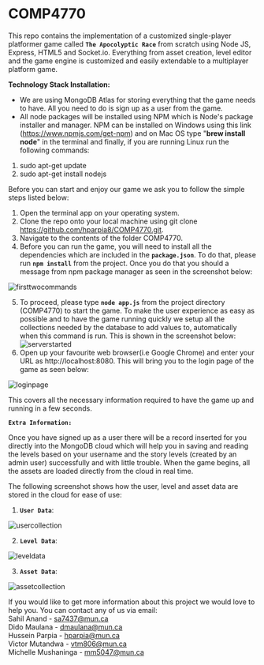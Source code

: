 # COMP4770

This repo contains the implementation of a customized single-player platformer game called **`The Apocolyptic Race`** from scratch using Node JS, Express, HTML5 and Socket.io. Everything from asset creation, level editor and the game engine is customized and easily extendable to a multiplayer platform game.

**Technology Stack Installation:**
* We are using MongoDB Atlas for storing everything that the game needs to have. All you need to do is sign up as a user from the game.
* All node packages will be installed using NPM which is Node's package installer and manager. NPM can be installed on Windows using this link (https://www.npmjs.com/get-npm) and on Mac OS type "**brew install node**" in the terminal and finally, if you are running Linux run the following commands:
1. sudo apt-get update
2. sudo apt-get install nodejs

Before you can start and enjoy our game we ask you to follow the simple steps listed below:

1. Open the terminal app on your operating system.
2. Clone the repo onto your local machine using git clone https://github.com/hparpia8/COMP4770.git. 
3. Navigate to the contents of the folder COMP4770.
4. Before you can run the game, you will need to install all the dependencies which are included in the **`package.json`**. To do that, please run **`npm install`** from the project. Once you do that you should a message from npm package manager as seen in the screenshot below:

![firsttwocommands](https://github.com/hparpia8/COMP4770/blob/master/client/images/firstwocommands.png)

5. To proceed, please type **`node app.js`** from the project directory (COMP4770) to start the game. To make the user experience as easy as possible and to have the game running quickly we setup all the collections needed by the database to add values to, automatically when this command is run. This is shown in the screenshot below:
![serverstarted](https://github.com/hparpia8/COMP4770/blob/master/client/images/serverstarted.png)
6. Open up your favourite web browser(i.e Google Chrome) and enter your URL as http://localhost:8080. This will bring you to the login page of the game as seen below:

![loginpage](https://github.com/hparpia8/COMP4770/blob/master/client/images/loginpage.png)

This covers all the necessary information required to have the game up and running in a few seconds. <br/>

**`Extra Information:`**

Once you have signed up as a user there will be a record inserted for you directly into the MongoDB cloud which will help you in saving and reading the levels based on your username and the story levels (created by an admin user) successfully and with little trouble. When the game begins, all the assets are loaded directly from the cloud in real time.

The following screenshot shows how the user, level and asset data are stored in the cloud for ease of use:
1. **`User Data`**: <br/>

![usercollection](https://github.com/hparpia8/COMP4770/blob/master/client/images/usercollection.png)

2. **`Level Data`**: <br/>

![leveldata](https://github.com/hparpia8/COMP4770/blob/master/client/images/levelcollection.png)

3. **`Asset Data`**: <br/> 

![assetcollection](https://github.com/hparpia8/COMP4770/blob/master/client/images/assetcollection.png)

If you would like to get more information about this project we would love to help you. You can contact any of us via email: <br/>
Sahil Anand - sa7437@mun.ca <br/>
Dido Maulana - dmaulana@mun.ca <br/>
Hussein Parpia - hparpia@mun.ca <br/>
Victor Mutandwa - vtm806@mun.ca <br/>
Michelle Mushaninga - mm5047@mun.ca <br/>
